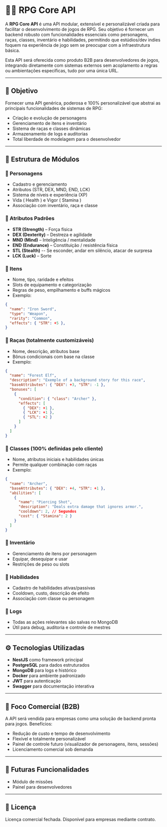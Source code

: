 
# 🧙‍♂️ RPG Core API

A **RPG Core API** é uma API modular, extensível e personalizável criada para facilitar o desenvolvimento de jogos de RPG. Seu objetivo é fornecer um backend robusto com funcionalidades essenciais como personagens, raças, classes, inventário e habilidades, permitindo que estúdios/dev indies foquem na experiência de jogo sem se preocupar com a infraestrutura básica.

Esta API será oferecida como produto B2B para desenvolvedores de jogos, integrando diretamente com sistemas externos sem acoplamento a regras ou ambientações específicas, tudo por uma única URL.

---

## 🎯 Objetivo

Fornecer uma API genérica, poderosa e 100% personalizável que abstrai as principais funcionalidades de sistemas de RPG:

- Criação e evolução de personagens
- Gerenciamento de itens e inventário
- Sistema de raças e classes dinâmicas
- Armazenamento de logs e auditorias
- Total liberdade de modelagem para o desenvolvedor

---

## 🔧 Estrutura de Módulos

### 🔹 Personagens
- Cadastro e gerenciamento
- Atributos (STR, DEX, MND, END, LCK)
- Sistema de níveis e experiência (XP)
- Vida ( Health ) e Vigor ( Stamina )
- Associação com inventário, raça e classe

### 🔹 Atributos Padrões
- **STR (Strength)** – Força física
- **DEX (Dexterity)** – Destreza e agilidade
- **MND (Mind)** – Inteligência / mentalidade
- **END (Endurance)** – Constituição / resistência física
- **STL (Stealth)** -- Se esconder, andar em silêncio, atacar de surpresa
- **LCK (Luck)** – Sorte

### 🔹 Itens
- Nome, tipo, raridade e efeitos
- Slots de equipamento e categorização
- Regras de peso, empilhamento e buffs mágicos
- Exemplo:
```json
{
  "name": "Iron Sword",
  "type": "Weapon",
  "rarity": "Common",
  "effects": { "STR": +5 },
}
```

### 🔹 Raças (totalmente customizáveis)
- Nome, descrição, atributos base
- Bônus condicionais com base na classe
- Exemplo:
```json
{
  "name": "Forest Elf",
  "description": "Exemple of a background story for this race",
  "baseAttributes": { "DEX": +3, "STR": -1 },
  "bonuses": [
    {
      "condition": { "class": "Archer" },
      "effects": [
        { "DEX": +1 },
        { "LCK": +1 },
        { "STL": +2 }
      ]
    }
  ]
}
```

### 🔹 Classes (100% definidas pelo cliente)
- Nome, atributos iniciais e habilidades únicas
- Permite qualquer combinação com raças
- Exemplo:
```json
{
  "name": "Archer",
  "baseAttributes": { "DEX": +4, "STR": +1 },
  "abilities": [
    {
      "name": "Piercing Shot",
      "description": "Deals extra damage that ignores armor.",
      "cooldown": 2, // Segundos
      "cost": { "Stamina": 2 }
    }
  ]
}
```

### 🔹 Inventário
- Gerenciamento de itens por personagem
- Equipar, desequipar e usar
- Restrições de peso ou slots

### 🔹 Habilidades
- Cadastro de habilidades ativas/passivas
- Cooldown, custo, descrição de efeito
- Associação com classe ou personagem

### 🔹 Logs
- Todas as ações relevantes são salvas no MongoDB
- Útil para debug, auditoria e controle de mestres

---

## ⚙️ Tecnologias Utilizadas

- **NestJS** como framework principal
- **PostgreSQL** para dados estruturados
- **MongoDB** para logs e histórico
- **Docker** para ambiente padronizado
- **JWT** para autenticação
- **Swagger** para documentação interativa

---

## 🔐 Foco Comercial (B2B)

A API será vendida para empresas como uma solução de backend pronta para jogos. Benefícios:

- Redução de custo e tempo de desenvolvimento
- Flexível e totalmente personalizável
- Painel de controle futuro (visualizador de personagens, itens, sessões)
- Licenciamento comercial sob demanda

---

## 📌 Futuras Funcionalidades

- Módulo de missões
- Painel para desenvolvedores

---

## 📄 Licença

Licença comercial fechada. Disponível para empresas mediante contrato.
